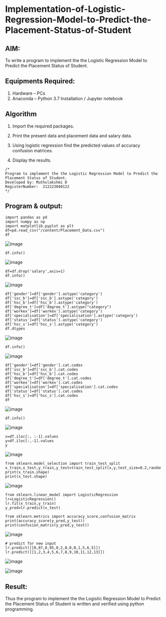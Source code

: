 # Implementation-of-Logistic-Regression-Model-to-Predict-the-Placement-Status-of-Student

## AIM:
To write a program to implement the the Logistic Regression Model to Predict the Placement Status of Student.

## Equipments Required:
1. Hardware – PCs
2. Anaconda – Python 3.7 Installation / Jupyter notebook

## Algorithm
1. Import the required packages.

2. Print the present data and placement data and salary data.

3. Using logistic regression find the predicted values of accuracy confusion matrices.

4. Display the results.


```
/*
Program to implement the the Logistic Regression Model to Predict the Placement Status of Student.
Developed by: Muthulakshmi D
RegisterNumber:  212223040122
*/
```
## Program & output:
```
import pandas as pd
import numpy as np
import matplotlib.pyplot as plt
df=pd.read_csv("/content/Placement_Data.csv")
df
```
![image](https://github.com/user-attachments/assets/dfbedcd2-01dd-40be-aae9-5280d670c67b)
```
df.info()
```
![image](https://github.com/user-attachments/assets/1a111b0a-a286-4a3c-b1df-cd7c5b7a7aa5)
```
df=df.drop('salary',axis=1)
df.info()
```
![image](https://github.com/user-attachments/assets/0db944a5-f572-4466-b6fb-a08be8a433fd)
```
df['gender']=df['gender'].astype('category')
df['ssc_b']=df['ssc_b'].astype('category')
df['hsc_b']=df['hsc_b'].astype('category')
df['degree_t']=df['degree_t'].astype("category")
df['workex']=df['workex'].astype('category')
df['specialisation']=df['specialisation'].astype('category')
df['status']=df['status'].astype('category')
df['hsc_s']=df['hsc_s'].astype('category')
df.dtypes
```
![image](https://github.com/user-attachments/assets/4c3dfa2c-5a4a-473e-af9e-bdc37489d82c)
```
df.info()
```
![image](https://github.com/user-attachments/assets/20599714-4000-45f5-b1dd-4c0398261e33)

```
df['gender']=df['gender'].cat.codes
df['ssc_b']=df['ssc_b'].cat.codes
df['hsc_b']=df['hsc_b'].cat.codes
df['degree_t']=df['degree_t'].cat.codes
df['workex']=df['workex'].cat.codes
df['specialisation']=df['specialisation'].cat.codes
df['status']=df['status'].cat.codes
df['hsc_s']=df['hsc_s'].cat.codes
df
```
![image](https://github.com/user-attachments/assets/d805dd00-cc1d-4268-bb3b-2870b142d951)
```
df.info()
```
![image](https://github.com/user-attachments/assets/3d3cecf5-3a90-4996-b9ad-2a17009c59c2)
```
x=df.iloc[:, :-1].values
y=df.iloc[:,-1].values
y
```
![image](https://github.com/user-attachments/assets/aec4336b-798b-497f-a6a5-f2939bdba528)
```
from sklearn.model_selection import train_test_split
x_train,x_test,y_train,y_test=train_test_split(x,y,test_size=0.2,random_state=1)
print(x_train.shape)
print(x_test.shape)
```
![image](https://github.com/user-attachments/assets/12e8e1b1-8e20-41a2-8c5f-c7c27e49290d)
```
from sklearn.linear_model import LogisticRegression
lr=LogisticRegression()
lr.fit(x_train,y_train)
y_pred=lr.predict(x_test)

from sklearn.metrics import accuracy_score,confusion_matrix
print(accuracy_score(y_pred,y_test))
print(confusion_matrix(y_pred,y_test))
```
![image](https://github.com/user-attachments/assets/f6e64e5c-d12c-4dca-95e9-f3abe001e2f2)
```
# predict for new input
lr.predict([[0,87,0,95,0,2,8,0,0,1,5,6,5]])
lr.predict([[1,2,3,4,5,6,7,8,9,10,11,12,13]])
```
![image](https://github.com/user-attachments/assets/c9ea4851-bc71-4900-bdcc-4a851f0dda2c)

![image](https://github.com/user-attachments/assets/625b64d2-a805-462b-9e98-3ebffc8a15c1)


## Result:
Thus the program to implement the the Logistic Regression Model to Predict the Placement Status of Student is written and verified using python programming.
